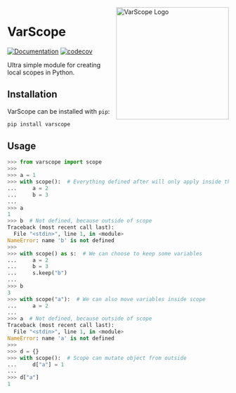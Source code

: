 <picture>
  <source media="(prefers-color-scheme: dark)" srcset="https://raw.githubusercontent.com/jeertmans/varscope/main/static/logo_dark_transparent.png">
  <source media="(prefers-color-scheme: light)" srcset="https://raw.githubusercontent.com/jeertmans/varscope/main/static/logo_light_transparent.png">
  <img alt="VarScope Logo" height="256px" align="right" src="https://raw.githubusercontent.com/jeertmans/varscope/main/static/logo.png">
</picture>

# VarScope

[![Documentation][documentation-badge]][documentation-url]
[![codecov][codecov-badge]][codecov-url]

Ultra simple module for creating local scopes in Python.

## Installation

VarScope can be installed with `pip`:

```bash
pip install varscope
```

## Usage

```python
>>> from varscope import scope
>>>
>>> a = 1
>>> with scope():  # Everything defined after will only apply inside the scope
...     a = 2
...     b = 3
...
>>> a
1
>>> b  # Not defined, because outside of scope
Traceback (most recent call last):
  File "<stdin>", line 1, in <module>
NameError: name 'b' is not defined
>>>
>>> with scope() as s:  # We can choose to keep some variables
...     a = 2
...     b = 3
...     s.keep("b")
...
>>> b
3
>>> with scope("a"):  # We can also move variables inside scope
...     a = 2
...
>>> a  # Not defined, because outside of scope
Traceback (most recent call last):
  File "<stdin>", line 1, in <module>
NameError: name 'a' is not defined
>>>
>>> d = {}
>>> with scope():  # Scope can mutate object from outside
...     d["a"] = 1
...
>>> d["a"]
1
```

[documentation-badge]: https://img.shields.io/website?down_color=lightgrey&down_message=offline&label=documentation&up_color=green&up_message=online&url=https%3A%2F%2Feertmans.be%2Fvarscope%2F
[documentation-url]: https://eertmans.be/varscope/
[codecov-badge]: https://codecov.io/gh/jeertmans/varscope/branch/main/graph/badge.svg?token=1dJ1AKWMR5
[codecov-url]: https://codecov.io/gh/jeertmans/varscope

